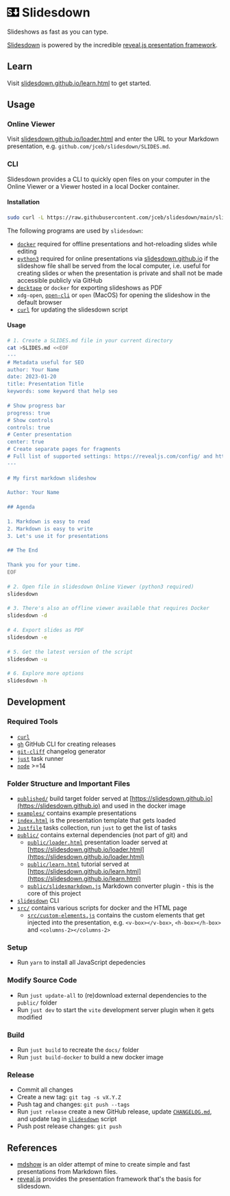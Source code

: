 # <img src="./public/favicon.svg" alt="logo" style="height: 0.8em; margin: 0" /> Slidesdown

Slideshows as fast as you can type.

[Slidesdown](https://slidesdown.github.io) is powered by the incredible
[reveal.js presentation framework](https://revealjs.com/).

## Learn

Visit [slidesdown.github.io/learn.html](https://slidesdown.github.io/learn.html) to
get started.

## Usage

### Online Viewer

Visit [slidesdown.github.io/loader.html](https://slidesdown.github.io/loader.html)
and enter the URL to your Markdown presentation, e.g.
`github.com/jceb/slidesdown/SLIDES.md`.

### CLI

Slidesdown provides a CLI to quickly open files on your computer in the Online
Viewer or a Viewer hosted in a local Docker container.

#### Installation

```bash
sudo curl -L https://raw.githubusercontent.com/jceb/slidesdown/main/slidesdown -o /usr/local/bin/slidesdown; sudo chmod a+x /usr/local/bin/slidesdown
```

The following programs are used by `slidesdown`:

- [`docker`](https://www.docker.com/) required for offline presentations and
  hot-reloading slides while editing
- [`python3`](https://www.python.org/) required for online presentations via
  [slidesdown.github.io](https://slidesdown.github.io) if the slideshow file shall
  be served from the local computer, i.e. useful for creating slides or when the
  presentation is private and shall not be made accessible publicly via GitHub
- [`decktape`](https://github.com/astefanutti/decktape) or `docker` for
  exporting slideshows as PDF
- `xdg-open`, [`open-cli`](https://github.com/sindresorhus/open-cli) or `open`
  (MacOS) for opening the slideshow in the default browser
- [`curl`](https://curl.se/) for updating the slidesdown script

#### Usage

```bash
# 1. Create a SLIDES.md file in your current directory
cat >SLIDES.md <<EOF
---
# Metadata useful for SEO
author: Your Name
date: 2023-01-20
title: Presentation Title
keywords: some keyword that help seo

# Show progress bar
progress: true
# Show controls
controls: true
# Center presentation
center: true
# Create separate pages for fragments
# Full list of supported settings: https://revealjs.com/config/ and https://github.com/hakimel/reveal.js/blob/master/js/config.js
---

# My first markdown slideshow

Author: Your Name

## Agenda

1. Markdown is easy to read
2. Markdown is easy to write
3. Let's use it for presentations

## The End

Thank you for your time.
EOF

# 2. Open file in slidesdown Online Viewer (python3 required)
slidesdown

# 3. There's also an offline viewer available that requires Docker
slidesdown -d

# 4. Export slides as PDF
slidesdown -e

# 5. Get the latest version of the script
slidesdown -u

# 6. Explore more options
slidesdown -h
```

## Development

### Required Tools

- [`curl`](https://curl.se/)
- [`gh`](https://github.com/cli/cli) GitHub CLI for creating releases
- [`git-cliff`](https://github.com/orhun/git-cliff) changelog generator
- [`just`](https://just.systems/) task runner
- [`node`](https://nodejs.org/) >=14

### Folder Structure and Important Files

- [`published/`](https://github.com/slidesdown/slidesdown.github.io) build
  target folder served at
  [https://slidesdown.github.io](https://slidesdown.github.io) and used in the
  docker image
- [`examples/`](./examples) contains example presentations
- [`index.html`](./index.html) is the presentation template that gets loaded
- [`Justfile`](./Justfile) tasks collection, run `just` to get the list of tasks
- [`public/`](./public) contains external dependencies (not part of git) and
  - [`public/loader.html`](./public/loader.html) presentation loader served at
    [https://slidesdown.github.io/loader.html](https://slidesdown.github.io/loader.html)
  - [`public/learn.html`](./public/learn.html) tutorial served at
    [https://slidesdown.github.io/learn.html](https://slidesdown.github.io/learn.html)
  - [`public/slidesmarkdown.js`](./public/slidesmarkdown.js) Markdown converter
    plugin - this is the core of this project
- [`slidesdown`](./slidesdown) CLI
- [`src/`](./src) contains various scripts for docker and the HTML page
  - [`src/custom-elements.js`](./src/custom-elements.js) contains the custom
    elements that get injected into the presentation, e.g. `<v-box></v-box>`,
    `<h-box></h-box>` and `<columns-2></columns-2>`

### Setup

- Run `yarn` to install all JavaScript depedencies

### Modify Source Code

- Run `just update-all` to (re)download external dependencies to the `public/`
  folder
- Run `just dev` to start the `vite` development server plugin when it gets
  modified

### Build

- Run `just build` to recreate the `docs/` folder
- Run `just build-docker` to build a new docker image

### Release

- Commit all changes
- Create a new tag: `git tag -s vX.Y.Z`
- Push tag and changes: `git push --tags`
- Run `just release` create a new GitHub release, update
  [`CHANGELOG.md`](./CHANGELOG.md), and update tag in
  [`slidesdown`](./slidesdown) script
- Push post release changes: `git push`

## References

- [mdshow](https://github.com/jceb/mdshow) is an older attempt of mine to create
  simple and fast presentations from Markdown files.
- [reveal.js](https://revealjs.com/) provides the presentation framework that's
  the basis for slidesdown.
